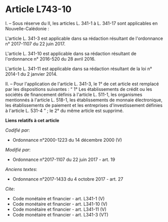 # Article L743-10

I. – Sous réserve du II, les articles L. 341-1 à L. 341-17 sont applicables en Nouvelle-Calédonie : 

L'article L. 341-3 est applicable dans sa rédaction résultant de l'ordonnance n° 2017-1107 du 22 juin 2017. 

L'article L. 341-10 est applicable dans sa rédaction résultant de l'ordonnance n° 2016-520 du 28 avril 2016. 

L'article L. 341-11 est applicable dans sa rédaction résultant de la loi n° 2014-1 du 2 janvier 2014. 

II. – Pour l'application de l'article L. 341-3, le 1° de cet article est remplacé par les dispositions suivantes : “ 1° Les
établissements de crédit ou les sociétés de financement définis à l'article L. 511-1, les organismes mentionnés à l'article
L. 518-1, les établissements de monnaie électronique, les établissements de paiement et les entreprises d'investissement
définies à l'article L. 531-4 ” ; le 2° du même article est supprimé.

**Liens relatifs à cet article**

_Codifié par_:

  - Ordonnance n°2000-1223 du 14 décembre 2000 (V)

_Modifié par_:

  - Ordonnance n°2017-1107 du 22 juin 2017 - art. 19

_Anciens textes_:

  - Ordonnance n°2017-1433 du 4 octobre 2017 - art. 27

_Cite_:

  - Code monétaire et financier - art. L341-1 (V)
  - Code monétaire et financier - art. L341-10 (V)
  - Code monétaire et financier - art. L341-11 (V)
  - Code monétaire et financier - art. L341-3 (VT)
